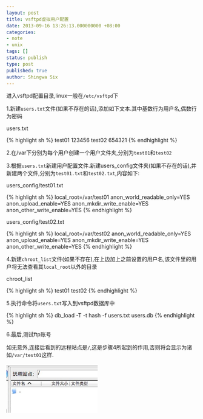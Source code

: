 ```yaml
---
layout: post
title: vsftpd虚拟用户配置
date: 2013-09-16 13:26:13.000000000 +08:00
categories:
- note
- unix
tags: []
status: publish
type: post
published: true
author: Shingwa Six
---
```


进入vsftpd配置目录,linux一般在```/etc/vsftpd```下

1.新建```users.txt```文件(如果不存在的话),添加如下文本.其中基数行为用户名,偶数行为密码

users.txt

{% highlight sh %}
test01
123456
test02
654321
{% endhighlight %}

2.在/var下分别为每个用户创建一个用户文件夹,分别为```test01```和```test02```

3.根据```users.txt```新建用户配置文件.新建users_config文件夹(如果不存在的话),并新建两个文件,分别为```test01.txt```和```test02.txt```,内容如下:

users_config/test01.txt

{% highlight sh %}
local_root=/var/test01
anon_world_readable_only=YES
anon_upload_enable=YES
anon_mkdir_write_enable=YES
anon_other_write_enable=YES
{% endhighlight %}

users_config/test02.txt

{% highlight sh %}
local_root=/var/test02
anon_world_readable_only=YES
anon_upload_enable=YES
anon_mkdir_write_enable=YES
anon_other_write_enable=YES
{% endhighlight %}

4.新建```chroot_list```文件(如果不存在),在上边加上之前设置的用户名,该文件里的用户将无法查看其```local_root```以外的目录

chroot_list

{% highlight sh %}
test01
test02
{% endhighlight %}

5.执行命令将```users.txt```写入到vsftpd数据库中

{% highlight sh %}
db_load -T -t hash -f users.txt users.db
{% endhighlight %}

6.最后,测试ftp账号

如无意外,连接后看到的远程站点是```/```,这是步骤4所起到的作用,否则将会显示为诸如```/var/test01```这样.

[![vsftpd.jpg][1]][1]

[1]: /assets/*nix/vsftpd.jpg
